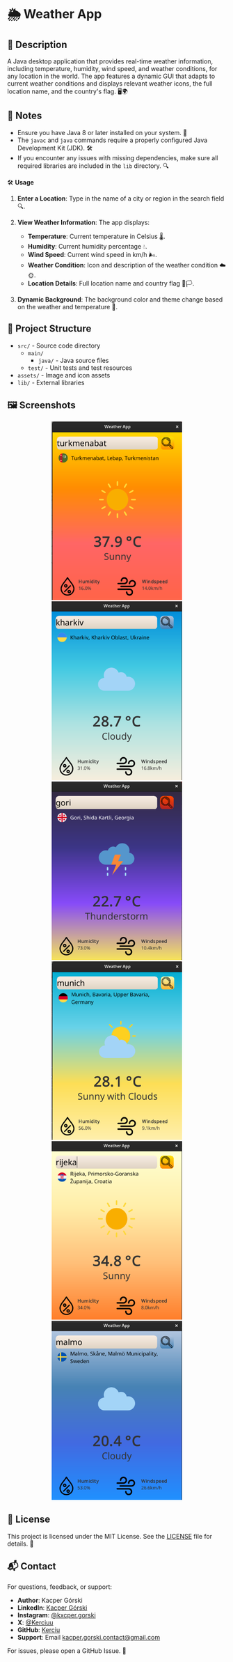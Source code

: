 # 🌦️ Weather App

## 📜 Description

A Java desktop application that provides real-time weather information, including temperature, humidity, wind speed, and weather conditions, for any location in the world. The app features a dynamic GUI that adapts to current weather conditions and displays relevant weather icons, the full location name, and the country's flag. 🖥️🌍

## 📝 Notes

- Ensure you have Java 8 or later installed on your system. 🌟
- The `javac` and `java` commands require a properly configured Java Development Kit (JDK). 🛠️
- If you encounter any issues with missing dependencies, make sure all required libraries are included in the `lib` directory. 🔍

🛠️ **Usage**

1. **Enter a Location**: Type in the name of a city or region in the search field 🔍.
2. **View Weather Information**: The app displays:
   - **Temperature**: Current temperature in Celsius 🌡️.
   - **Humidity**: Current humidity percentage 💧.
   - **Wind Speed**: Current wind speed in km/h 🌬️.
   - **Weather Condition**: Icon and description of the weather condition ☁️🌞.
   - **Location Details**: Full location name and country flag 📍🏳️.

3. **Dynamic Background**: The background color and theme change based on the weather and temperature 🌈.

## 📁 Project Structure

- `src/` - Source code directory
  - `main/`
    - `java/` - Java source files
  - `test/` - Unit tests and test resources
- `assets/` - Image and icon assets
- `lib/` - External libraries

## 🖼️ Screenshots
<p align="center">
  <img src="assets/images/screenshot/scorching-heat-screenshot.png" alt="Scorching heat screenshot in Turkmenistan" width="300" />
  <img src="assets/images/screenshot/cloudy-screenshot.png" alt="Clody screenshot in Ukraine" width="300" />
  <img src="assets/images/screenshot/thunderstorm-screenshot.png" alt="Thunderstorm screenshot in Georgia" width="300" />
  <img src="assets/images/screenshot/sunny-cloudy-screenshot.png" alt="Sunny-Cloudy screenshot in Germany" width="300" />
   <img src="assets/images/screenshot/sunny-before-heat.png" alt="Sunny screenshot in Croatia" width="300" />
  <img src="assets/images/screenshot/colder-cloudy-screenshot.png" alt="Cloudy screenshot in Sweden" width="300" />
</p>

## 📜 License
This project is licensed under the MIT License. See the [LICENSE](LICENCE) file for details. 📝

## 📬 Contact
For questions, feedback, or support:
- **Author**: Kacper Górski
- **LinkedIn**: [Kacper Górski](https://www.linkedin.com/in/kacper-gorski-se)
- **Instagram**: [@kxcper.gorski](https://www.instagram.com/kxcper.gorski)
- **X**: [@Kerciuu](https://x.com/Kerciuu)
- **GitHub**: [Kerciu](https://github.com/Kerciu)
- **Support**: Email [kacper.gorski.contact@gmail.com](mailto:kacper.gorski.contact@gmail.com)

For issues, please open a GitHub Issue. 🚀
